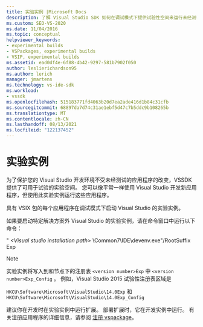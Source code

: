 ```yaml
---
title: 实验实例 |Microsoft Docs
description: 了解 Visual Studio SDK 如何在调试模式下提供试验性空间来运行未经测试的应用程序。
ms.custom: SEO-VS-2020
ms.date: 11/04/2016
ms.topic: conceptual
helpviewer_keywords:
- experimental builds
- VSPackages, experimental builds
- VSIP, experimental builds
ms.assetid: ead0df4e-6f88-4b42-9297-581b7902f050
author: leslierichardson95
ms.author: lerich
manager: jmartens
ms.technology: vs-ide-sdk
ms.workload:
- vssdk
ms.openlocfilehash: 515183771fd4063b20d7ea2ade416d1b84c31cfb
ms.sourcegitcommit: 68897da7d74c31ae1ebf5d47c7b5ddc9b108265b
ms.translationtype: MT
ms.contentlocale: zh-CN
ms.lasthandoff: 08/13/2021
ms.locfileid: "122137452"
---
```

# <a name="the-experimental-instance"></a>实验实例
为了保护您的 Visual Studio 开发环境不受未经测试的应用程序的改变，VSSDK 提供了可用于试验的实验空间。 您可以像平常一样使用 Visual Studio 开发新应用程序，但使用此实验实例运行这些应用程序。

 具有 VSIX 包的每个应用程序在调试模式下启动 Visual Studio 的实验实例。

 如果要启动特定解决方案外 Visual Studio 的实验实例，请在命令窗口中运行以下命令：

 " *\<Visual studio installation path>* \Common7\IDE\devenv.exe"/RootSuffix Exp

> [!NOTE]
> 实验实例将写入到和节点下的注册表 `<version number>Exp` 中 `<version number>Exp_Config` 。 例如，Visual Studio 2015 试验性注册表区域是
>
> `HKCU\Software\Microsoft\VisualStudio\14.0Exp` 和 `HKCU\Software\Microsoft\VisualStudio\14.0Exp_Config`

 建议你在开发时在实验实例中运行扩展。 部署扩展时，它在开发实例中运行。 有关注册应用程序的详细信息，请参阅 [注册 vspackage](../extensibility/internals/registering-vspackages.md)。
